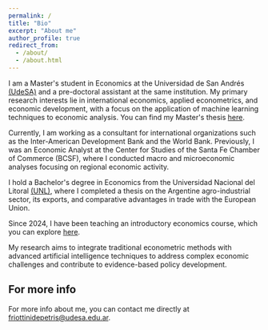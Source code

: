 ```yaml
---
permalink: /
title: "Bio"
excerpt: "About me"
author_profile: true
redirect_from: 
  - /about/
  - /about.html
---
```


I am a Master's student in Economics at the Universidad de San Andrés [(UdeSA)](https://udesa.edu.ar/departamento-de-economia/maestria-en-economia) and a pre-doctoral assistant at the same institution. My primary research interests lie in international economics, applied econometrics, and economic development, with a focus on the application of machine learning techniques to economic analysis. You can find my Master's thesis [here](http://francoriottini.github.io/files/Riottini%20Depetris%20(2024).pdf).

Currently, I am working as a consultant for international organizations such as the Inter-American Development Bank and the World Bank. Previously, I was an Economic Analyst at the Center for Studies of the Santa Fe Chamber of Commerce (BCSF), where I conducted macro and microeconomic analyses focusing on regional economic activity.

I hold a Bachelor's degree in Economics from the Universidad Nacional del Litoral [(UNL)](https://www.fce.unl.edu.ar/), where I completed a thesis on the Argentine agro-industrial sector, its exports, and comparative advantages in trade with the European Union.

Since 2024, I have been teaching an introductory economics course, which you can explore [here](https://github.com/francoriottini/EcoIUdeSA).

My research aims to integrate traditional econometric methods with advanced artificial intelligence techniques to address complex economic challenges and contribute to evidence-based policy development.

## For more info

For more info about me, you can contact me directly at friottinidepetris@udesa.edu.ar.
